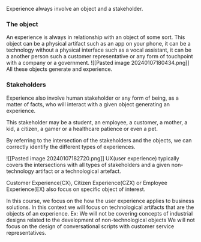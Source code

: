 Experience always involve an object and a stakeholder.
### The object
An experience is always in relationship with an object of some sort. 
This object 
	can be a physical artifact such as an app on your phone, 
	it can be a technology without a physical interface such as a vocal assistant, 
	it can be a another person such a customer representative
	or any form of touchpoint with a company or a government.
	![[Pasted image 20240107180434.png]]
All these objects generate and experience.

### Stakeholders
Experience also involve human stakeholder or any form of being, as a matter of facts, who will interact with a given object generating an experience. 

This stakeholder may be a student, an employee, a customer, a mother, a kid, a citizen, a gamer or a healthcare patience or even a pet. 

By referring to the intersection of the stakeholders and the objects, we can correctly identify the different types of experiences. 

![[Pasted image 20240107182720.png]]
UX(user experience) typically covers the intersections with all types of stakeholders and a given non-technology artifact or a technological artefact. 

Customer Experience(CX), Citizen Experience(CZX) or Employee Experience(EX) also focus on specific object of interest. 

In this course, we focus on the how the user experience applies to business solutions. In this context we will focus on technological artifacts that are the objects of an experience. 
Ex: 
	We will not be covering concepts of industrial designs related to the development of non-technological objects
	We will not focus on the design of conversational scripts with customer service representatives.
